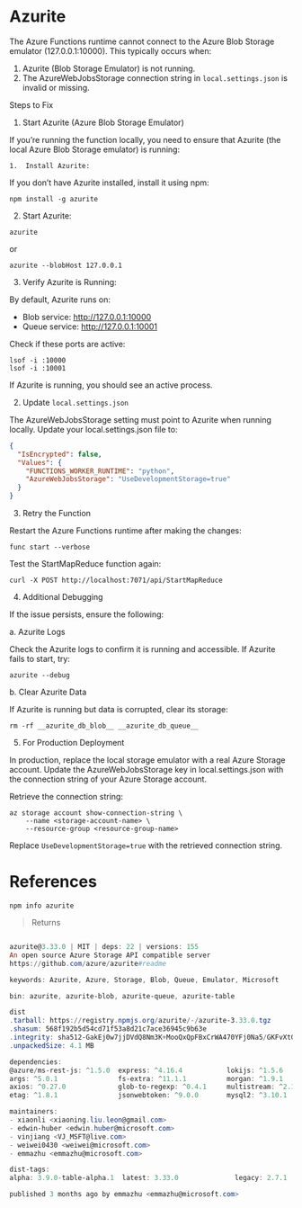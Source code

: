 # Azurite

The Azure Functions runtime cannot connect to the Azure Blob Storage emulator (127.0.0.1:10000). This typically occurs when:
1.	Azurite (Blob Storage Emulator) is not running.
2.	The AzureWebJobsStorage connection string in `local.settings.json` is invalid or missing.

Steps to Fix

1. Start Azurite (Azure Blob Storage Emulator)

If you’re running the function locally, you need to ensure that Azurite (the local Azure Blob Storage emulator) is running:

	1.	Install Azurite:

If you don’t have Azurite installed, install it using npm:

```
npm install -g azurite
```

2.	Start Azurite:

```
azurite
```

or 

```
azurite --blobHost 127.0.0.1
```


3.	Verify Azurite is Running:

By default, Azurite runs on:
-	Blob service: http://127.0.0.1:10000
-	Queue service: http://127.0.0.1:10001

Check if these ports are active:

```
lsof -i :10000
lsof -i :10001
```

If Azurite is running, you should see an active process.

2. Update `local.settings.json`

The AzureWebJobsStorage setting must point to Azurite when running locally. Update your local.settings.json file to:

```json
{
  "IsEncrypted": false,
  "Values": {
    "FUNCTIONS_WORKER_RUNTIME": "python",
    "AzureWebJobsStorage": "UseDevelopmentStorage=true"
  }
}
```

3. Retry the Function

Restart the Azure Functions runtime after making the changes:

```
func start --verbose
```

Test the StartMapReduce function again:

```
curl -X POST http://localhost:7071/api/StartMapReduce
```

4. Additional Debugging

If the issue persists, ensure the following:

a. Azurite Logs

Check the Azurite logs to confirm it is running and accessible. If Azurite fails to start, try:

```
azurite --debug
```

b. Clear Azurite Data

If Azurite is running but data is corrupted, clear its storage:

```
rm -rf __azurite_db_blob__ __azurite_db_queue__
```

5. For Production Deployment

In production, replace the local storage emulator with a real Azure Storage account. Update the AzureWebJobsStorage key in local.settings.json with the connection string of your Azure Storage account.

Retrieve the connection string:

```
az storage account show-connection-string \
    --name <storage-account-name> \
    --resource-group <resource-group-name>
```

Replace `UseDevelopmentStorage=true` with the retrieved connection string.

# References

```
npm info azurite
```
> Returns
```powershell

azurite@3.33.0 | MIT | deps: 22 | versions: 155
An open source Azure Storage API compatible server
https://github.com/azure/azurite#readme

keywords: Azurite, Azure, Storage, Blob, Queue, Emulator, Microsoft

bin: azurite, azurite-blob, azurite-queue, azurite-table

dist
.tarball: https://registry.npmjs.org/azurite/-/azurite-3.33.0.tgz
.shasum: 568f192b5d54cd71f53a8d21c7ace36945c9b63e
.integrity: sha512-GakEj0w7jjDVdQ8Nm3K+MooQxQpFBxCrWA470YFj0Na5/GKFvXtGZQ/3rj2f75jz0X8eJDDVPE1FhoSyfdWH9Q==
.unpackedSize: 4.1 MB

dependencies:
@azure/ms-rest-js: ^1.5.0  express: ^4.16.4           lokijs: ^1.5.6             rimraf: ^3.0.2             to-readable-stream: ^2.1.0 winston: ^3.1.0            
args: ^5.0.1               fs-extra: ^11.1.1          morgan: ^1.9.1             sequelize: ^6.31.0         tslib: ^2.3.0              xml2js: ^0.6.0             
axios: ^0.27.0             glob-to-regexp: ^0.4.1     multistream: ^2.1.1        stoppable: ^1.1.0          uri-templates: ^0.2.0      
etag: ^1.8.1               jsonwebtoken: ^9.0.0       mysql2: ^3.10.1            tedious: ^16.7.0           uuid: ^3.3.2               

maintainers:
- xiaonli <xiaoning.liu.leon@gmail.com>
- edwin-huber <edwin.huber@microsoft.com>
- vinjiang <VJ_MSFT@live.com>
- weiwei0430 <weiwei@microsoft.com>
- emmazhu <emmazhu@microsoft.com>

dist-tags:
alpha: 3.9.0-table-alpha.1  latest: 3.33.0              legacy: 2.7.1               

published 3 months ago by emmazhu <emmazhu@microsoft.com>
```
